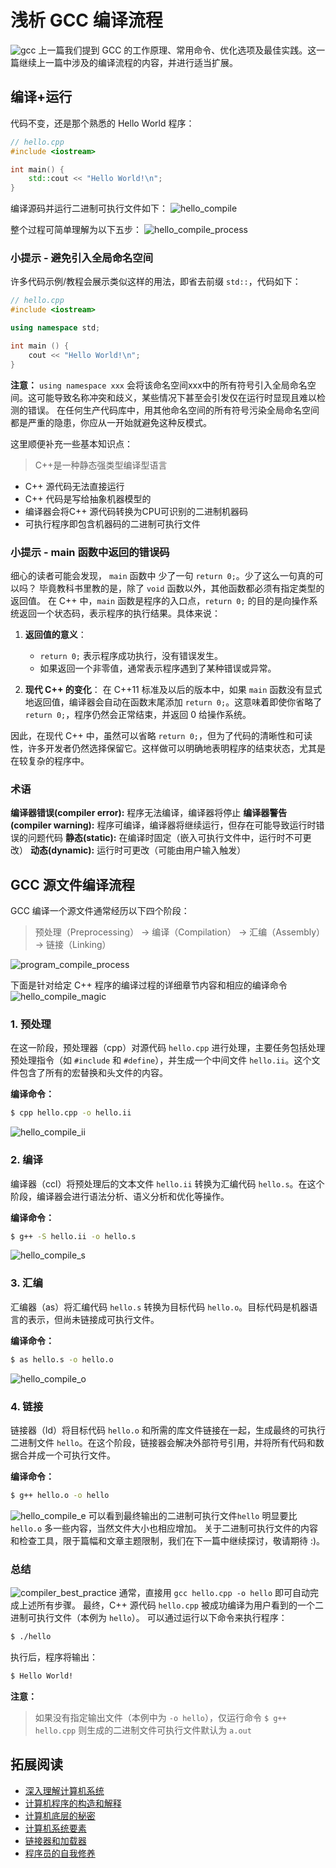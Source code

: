 # 浅析 GCC 编译流程
![gcc](pic/gcc.jpg)
上一篇我们提到 GCC 的工作原理、常用命令、优化选项及最佳实践。这一篇继续上一篇中涉及的编译流程的内容，并进行适当扩展。

## 编译+运行
代码不变，还是那个熟悉的 Hello World 程序：

```cpp
// hello.cpp
#include <iostream>

int main() {
    std::cout << "Hello World!\n";
}
```

编译源码并运行二进制可执行文件如下：
![hello_compile](pic/hello_compile.png)

整个过程可简单理解为以下五步：
![hello_compile_process](pic/hello_compile_process.png)

### 小提示 - 避免引入全局命名空间
许多代码示例/教程会展示类似这样的用法，即省去前缀 `std::`，代码如下：
```cpp
// hello.cpp
#include <iostream>

using namespace std;

int main () {
    cout << "Hello World!\n";
}
```

**注意：**
`using namespace xxx` 会将该命名空间xxx中的所有符号引入全局命名空间。这可能导致名称冲突和歧义，某些情况下甚至会引发仅在运行时显现且难以检测的错误。
在任何生产代码库中，用其他命名空间的所有符号污染全局命名空间都是严重的隐患，你应从一开始就避免这种反模式。

这里顺便补充一些基本知识点：
> C++是一种静态强类型编译型语言
- C++ 源代码无法直接运行
- C++ 代码是写给抽象机器模型的
- 编译器会将C++ 源代码转换为CPU可识别的二进制机器码
- 可执行程序即包含机器码的二进制可执行文件

### 小提示 - main 函数中返回的错误码
细心的读者可能会发现， `main` 函数中 少了一句 `return 0;`。少了这么一句真的可以吗？ 毕竟教科书里教的是，除了 `void` 函数以外，其他函数都必须有指定类型的返回值。
在 C++ 中，`main` 函数是程序的入口点，`return 0;` 的目的是向操作系统返回一个状态码，表示程序的执行结果。具体来说：
1. **返回值的意义**：
   - `return 0;` 表示程序成功执行，没有错误发生。
   - 如果返回一个非零值，通常表示程序遇到了某种错误或异常。

2. **现代 C++ 的变化**：
  在 C++11 标准及以后的版本中，如果 `main` 函数没有显式地返回值，编译器会自动在函数末尾添加 `return 0;`。这意味着即使你省略了 `return 0;`，程序仍然会正常结束，并返回 0 给操作系统。

因此，在现代 C++ 中，虽然可以省略 `return 0;`，但为了代码的清晰性和可读性，许多开发者仍然选择保留它。这样做可以明确地表明程序的结束状态，尤其是在较复杂的程序中。

### 术语
**编译器错误(compiler error):** 程序无法编译，编译器将停止
**编译器警告(compiler warning):** 程序可编译，编译器将继续运行，但存在可能导致运行时错误的问题代码
**静态(static):** 在编译时固定（嵌入可执行文件中，运行时不可更改）
**动态(dynamic):** 运行时可更改（可能由用户输入触发）

## GCC 源文件编译流程
GCC 编译一个源文件通常经历以下四个阶段：
> 预处理（Preprocessing） -> 编译（Compilation） -> 汇编（Assembly） -> 链接（Linking）

![program_compile_process](../Performance_Tuning/Compile_Time/pic/compile_time_optimization/program_compile_process.png)

下面是针对给定 C++ 程序的编译过程的详细章节内容和相应的编译命令
![hello_compile_magic](pic/hello_compile_magic.png)

### 1. 预处理
在这一阶段，预处理器（cpp）对源代码 `hello.cpp` 进行处理，主要任务包括处理预处理指令（如 `#include` 和 `#define`），并生成一个中间文件 `hello.ii`。这个文件包含了所有的宏替换和头文件的内容。

**编译命令：**
```bash
$ cpp hello.cpp -o hello.ii
```
![hello_compile_ii](pic/hello_compile_ii.png)

### 2. 编译
编译器（ccl）将预处理后的文本文件 `hello.ii` 转换为汇编代码 `hello.s`。在这个阶段，编译器会进行语法分析、语义分析和优化等操作。

**编译命令：**
```bash
$ g++ -S hello.ii -o hello.s
```
![hello_compile_s](pic/hello_compile_s.png)

### 3. 汇编
汇编器（as）将汇编代码 `hello.s` 转换为目标代码 `hello.o`。目标代码是机器语言的表示，但尚未链接成可执行文件。

**编译命令：**
```bash
$ as hello.s -o hello.o
```
![hello_compile_o](pic/hello_compile_o.png)

### 4. 链接
链接器（ld）将目标代码 `hello.o` 和所需的库文件链接在一起，生成最终的可执行二进制文件 `hello`。在这个阶段，链接器会解决外部符号引用，并将所有代码和数据合并成一个可执行文件。

**编译命令：**
```bash
$ g++ hello.o -o hello
```
![hello_compile_e](pic/hello_compile_e.png)
可以看到最终输出的二进制可执行文件`hello` 明显要比 `hello.o` 多一些内容，当然文件大小也相应增加。
关于二进制可执行文件的内容和检查工具，限于篇幅和文章主题限制，我们在下一篇中继续探讨，敬请期待 :)。

### 总结
![compiler_best_practice](pic/compiler_best_practice.png)
通常，直接用 `gcc hello.cpp -o hello` 即可自动完成上述所有步骤。
最终，C++ 源代码 `hello.cpp` 被成功编译为用户看到的一个二进制可执行文件（本例为 `hello`）。
可以通过运行以下命令来执行程序：

```bash
$ ./hello
```

执行后，程序将输出：
```bash
$ Hello World!
```

**注意：**
> 如果没有指定输出文件（本例中为 `-o hello`），仅运行命令 `$ g++ hello.cpp` 则生成的二进制文件可执行文件默认为 `a.out`

## 拓展阅读
- [深入理解计算机系统](https://u.jd.com/0rCRUqb)
- [计算机程序的构造和解释](https://u.jd.com/01CRlrE)
- [计算机底层的秘密](https://u.jd.com/0DCViyi)
- [计算机系统要素](https://u.jd.com/0gCH76J)
- [链接器和加载器](https://u.jd.com/0gCVLHZ)
- [程序员的自我修养](https://u.jd.com/06CYBnt)
